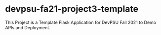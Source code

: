 # devpsu-fa21-project3-template
This Project is a Template Flask Application for DevPSU Fall 2021 to Demo APIs and Deployment.
